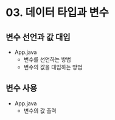 # 03. 데이터 타입과 변수

## 변수 선언과 값 대입

- App.java
  - 변수를 선언하는 방법
  - 변수의 값을 대입하는 방법


## 변수 사용

- App.java
  - 변수의 값 출력
  